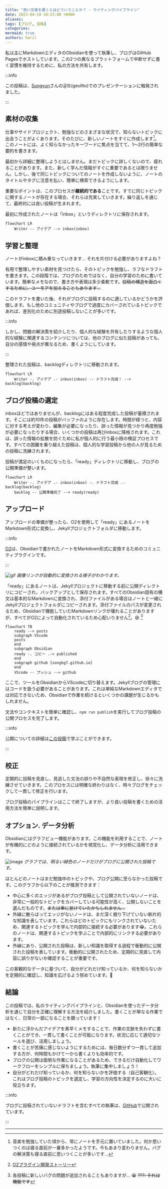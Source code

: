 ```yaml
---
title: "良い文章を書くとはどういうことか？ - ライティングパイプライン"
date: 2023-04-19 18:23:00 +0900
aliases: 
tags: [ブログ, 投稿]
categories: 
mermaid: true
authors: haril
---
```


私は主にMarkdownエディタのObsidianを使って執筆し、ブログはGitHub Pagesでホストしています。この2つの異なるプラットフォームで中断せずに書く習慣を維持するために、私の方法を共有します。

:::info

この投稿は、[Sungyun](https://github.com/zzsza)さんの글또(geultto)でのプレゼンテーションに触発されました。

:::

## 素材の収集

仕事やサイドプロジェクト、勉強などのさまざまな状況で、知らないトピックに出会うことがよくあります。そのたびに、新しいノートをすぐに作成します[^fn-nth-1]。このノートには、よく知らなかったキーワードに焦点を当てて、1～2行の簡単な要約を書きます。

最初から詳細に整理しようとはしません。まだトピックに詳しくないので、疲れることがあります。また、新しく学んだ情報がすぐに重要であるとは限りません。しかし、後で同じトピックについてのノートを作成しないように、ノートのタイトルやタグに注意を払い、簡単に検索できるようにします。

重要なポイントは、このプロセスが**継続的である**ことです。すでに同じトピックに関するノートが存在する場合、それらは充実していきます。繰り返しを通じて、最終的には良い投稿が生まれます。

最初に作成されたノートは「inbox」というディレクトリに保存されます。

```mermaid
flowchart LR
    Writer -- アイデア --> inbox(inbox)
```

## 学習と整理

ノートがinboxに積み重なっていきます... それを片付ける必要がありますよね？

有用で整理しやすい素材を見つけたら、そのトピックを勉強し、ラフなドラフトを書きます。この段階では、ブログのためではなく、自分の学習のために書いています。簡単なメモなので、書き方や表現は多少柔軟です。~~投稿の構造を面白くするために、ユーモアを加えることもあります...~~

このドラフトを書いた後、それがブログに投稿するのに適しているかどうかを評価します。もし他のコミュニティやブログで過度にカバーされているトピックであれば、差別化のために別途投稿しないことが多いです。

:::info

しかし、問題の解決策を紹介したり、個人的な経験を共有したりするような個人的な経験に関連するコンテンツについては、他のブログに似た投稿があっても、自分の感情や視点が異なるため、書くようにしています。

:::

整理された投稿は、backlogディレクトリに移動されます。

```mermaid
flowchart LR
    Writer -. アイデア .- inbox(inbox) -- ドラフト完成！ --> backlog(backlog)
```

## ブログ投稿の選定

inboxほどではありませんが、backlogにはある程度完成した投稿が蓄積されます。そこには約10件の投稿がバッファのように存在します。時間が経つと、内容に対する考えが変わり、編集が必要になったり、誤った情報が見つかり再度勉強が必要になったりする場合、いくつかの投稿は再びinboxに降格されます。これは、誤った情報の拡散を防ぐために私が個人的に行う最小限の検証プロセスです。すべての困難を乗り越えた投稿は、個人的な学習投稿から他の人が見るための投稿に洗練されます。

投稿が満足のいくものになったら、「ready」ディレクトリに移動し、ブログの公開準備が整います。

```mermaid
flowchart LR
    Writer -. アイデア .- inbox(inbox) -. ドラフト完成 .- backlog(backlog)
    backlog -- 公開準備完了 --> ready(ready)
```

## アップロード

アップロードの準備が整ったら、O2を使用して「ready」にあるノートをMarkdown形式に変換し、Jekyllプロジェクトフォルダに移動します。

:::info

[O2](https://github.com/songkg7/o2)は、Obsidianで書かれたノートをMarkdown形式に変換するためのコミュニティプラグインです。

:::

![gif](./ezgif.com-video-to-gif.gif)
_画像リンクが自動的に変換される様子がわかります。_

「ready」にあるノートは、Jekyllプロジェクトに移動する前に公開ディレクトリにコピーされ、バックアップとして保存されます。すべてのObsidian固有の構文は基本的なMarkdownに変換され、添付ファイルがある場合はノートと一緒にJekyllプロジェクトフォルダにコピーされます。添付ファイルのパスが変更されるため、Obsidianで機能していたMarkdownリンクが壊れることがありますが、すべてがO2によって自動化されているため心配いりません[^fn-nth-2]。😄 [^fn-nth-3]

```mermaid
flowchart TB
    ready --> posts
    subgraph VScode
    posts
    end
    subgraph Obsidian
    ready -. コピー .-> published
    end
    subgraph github [songkg7.github.io]
    end
    VScode -- プッシュ --> github
```

ここで、ツールをObsidianからVScodeに切り替えます。Jekyllブログの管理にはコードを扱う必要があることがあります。これは単純なMarkdownエディタでは対応できないため、Obsidianで作業を続けるといくつかの課題が生じるかもしれません。

文法やコンテキストを簡単に確認し、`npm run publish`を実行してブログ投稿の公開プロセスを完了します。

:::info

公開についての詳細は[この投稿](https://songkg7.github.io/posts/Image-optimazation-for-SEO/)で学ぶことができます。

:::

## 校正

定期的に投稿を見直し、見逃した文法の誤りや不自然な表現を修正し、徐々に洗練させていきます。このプロセスには明確な終わりはなく、時々ブログをチェックして一貫して修正を行います。

ブログ投稿のパイプラインはここで終了しますが、より良い投稿を書くための活用方法を簡単に説明します。

## オプション. データ分析

Obsidianにはグラフビュー機能があります。この機能を利用することで、ノートが有機的にどのように接続されているかを視覚化し、データ分析に活用できます。

![image](./obsidian-graph-view-20230417.webp)
_グラフでは、明るい緑色のノードだけがブログに公開された投稿です。_

ほとんどのノートはまだ勉強中のトピックや、ブログ公開に至らなかった投稿です。このグラフから以下のことが推測できます：

- 中心に多くのエッジがあるがブログ投稿として公開されていないノードは、非常に一般的なトピックをカバーしている可能性が高く、公開しないことを選んだものです。~~または単に怠けていたかもしれません...~~
- 外縁に散らばってエッジがないノードは、まだ深く掘り下げていない断片的な知識を表しています。これらはどのトピックにもリンクされていないため、関連するトピックを学んで内部的に接続する必要があります😂。これらのノードは、関連するトピックを学ぶことで内部的にリンクする必要があります。
- 外縁にあり、公開された投稿は、新しい知識を取得する過程で衝動的に公開された投稿を表しています。衝動的に公開されたため、定期的に見直して内容に誤りがないか確認することが重要です。

この客観的なデータに基づいて、自分がどれだけ知っているか、何を知らないかを定期的に確認し、知識を広げるよう努めています。🧐

## 結論

この投稿では、私のライティングパイプラインと、Obsidianを使ったデータ分析を通じて自分を正確に理解する方法を紹介しました。書くことが単なる作業ではなく、日常の一部になることを願っています！

- 新たに浮かんだアイデアを素早くメモすることで、作業の文脈を失わずに書くことができ、一貫して書くことが可能になります。状況に応じて適切なツールを選び、活用しましょう。
- 書くことが苦痛に感じないようにするためには、毎日数分ずつ一貫して追加する方が、何時間もかけて一から書くよりも効率的です。
- ブログの公開は面倒な作業になることがあるため、できるだけ自動化してワークフローをシンプルに保ちましょう。執筆に集中しましょう！
- 自分がどれだけ知っているか、何を知らないかを評価する（自己客観化）。これはブログ投稿のトピックを選定し、学習の方向性を決定するのに大いに役立ちます。

:::info

ブログに投稿されていないドラフトを含むすべての執筆は、[GitHub](https://github.com/songkg7/haril-vault)で公開されています。

:::

--- 

[^fn-nth-1]: 音楽を勉強していた頃から、常にノートを手元に置いていました。何か思いつくのは寝る直前が一番多かったようです。今もあまり変わりません。バグの解決策も寝る直前に思いつくことが多いです...

[^fn-nth-2]: [O2プラグイン開発ストーリー](https://haril.dev/blog/2023/02/22/develop-obsidian-plugin)

[^fn-nth-3]: 各投稿に新しいバグの問題が追加されることもありますが... 😭 ~~???: それは機能です~~